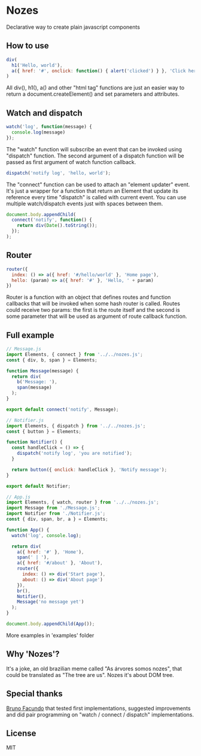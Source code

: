 # Nozes
Declarative way to create plain javascript components

## How to use
```javascript
div(
  h1('Hello, world'),
  a({ href: '#', onclick: function() { alert('clicked') } }, 'Click here')
)
```
All div(), h1(), a() and other "html tag" functions are just an easier way to return a document.createElement() and set parameters and attributes.

## Watch and dispatch
```javascript
watch('log', function(message) {
  console.log(message)
});
```
The "watch" function will subscribe an event that can be invoked using "dispatch" function. The second argument of a dispatch function will be passed as first argument of watch function callback.
```javascript
dispatch('notify log', 'hello, world');
```
The "connect" function can be used to attach an "element updater" event. It's just a wrapper for a function that return an Element that update its reference every time "dispatch" is called with current event. You can use multiple watch/dispatch events just with spaces between them.
```javascript
document.body.appendChild(
  connect('notify', function() {
    return div(Date().toString());
  });
);
```

## Router
```javascript
router({
  index: () => a({ href: '#/hello/world' }, 'Home page'),
  hello: (param) => a({ href: '#' }, 'Hello, ' + param)
})
```
Router is a function with an object that defines routes and function callbacks that will be invoked when some hash router is called. Routes could receive two params: the first is the route itself and the second is some parameter that will be used as argument of route callback function.

## Full example
```javascript
// Message.js
import Elements, { connect } from '../../nozes.js';
const { div, b, span } = Elements;

function Message(message) {
  return div(
    b('Message: '),
    span(message)
  );
}

export default connect('notify', Message);
```
```javascript
// Notifier.js
import Elements, { dispatch } from '../../nozes.js';
const { button } = Elements;

function Notifier() {
  const handleClick = () => {
    dispatch('notify log', 'you are notified');
  }

  return button({ onclick: handleClick }, 'Notify message');
}

export default Notifier;
```
```javascript
// App.js
import Elements, { watch, router } from '../../nozes.js';
import Message from './Message.js';
import Notifier from './Notifier.js';
const { div, span, br, a } = Elements;

function App() {
  watch('log', console.log);

  return div(
    a({ href: '#' }, 'Home'),
    span(' | '),
    a({ href: '#/about' }, 'About'),
    router({
      index: () => div('Start page'),
      about: () => div('About page')
    }),
    br(),
    Notifier(),
    Message('no message yet')
  );
}

document.body.appendChild(App());
```
More examples in 'examples' folder

## Why 'Nozes'?
It's a joke, an old brazilian meme called "As árvores somos nozes", that could be translated as "The tree are us". Nozes it's about DOM tree.

## Special thanks
[Bruno Facundo](http://github.com/BrunoFacundo) that tested first implementations, suggested improvements and did pair programming on "watch / connect / dispatch" implementations.

## License
MIT
